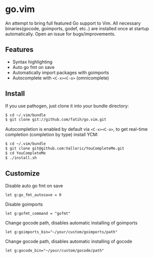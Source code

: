 # go.vim

An attempt to bring full featured Go support to Vim. All necessary
binaries(gocode, goimports, godef, etc..) are installed once at startup
automatically. Open an issue for bugs/improvements.

## Features

* Syntax highlighting
* Auto go fmt on save
* Automatically import packages with goimports
* Autocomplete with `<C-x><C-o>` (omnicomplete)

## Install

If you use pathogen, just clone it into your bundle directory:

```bash
$ cd ~/.vim/bundle
$ git clone git://github.com/fatih/go.vim.git
```

Autocompletion is enabled by default via `<C-x><C-o>`, to get real-time
completion (completion by type) install YCM:

```bash
$ cd ~/.vim/bundle
$ git clone git@github.com:Valloric/YouCompleteMe.git
$ cd YouCompleteMe
$ ./install.sh
```

## Customize

Disable auto go fmt on save

    let g:go_fmt_autosave = 0

Disable goimports

    let g:gofmt_command = "gofmt"

Change gocode path, disables automatic installing of goimports

    let g:goimports_bin="~/your/custom/goimports/path"

Change gocode path, disables automatic installing of gocode

    let g:gocode_bin="~/your/custom/gocode/path"
